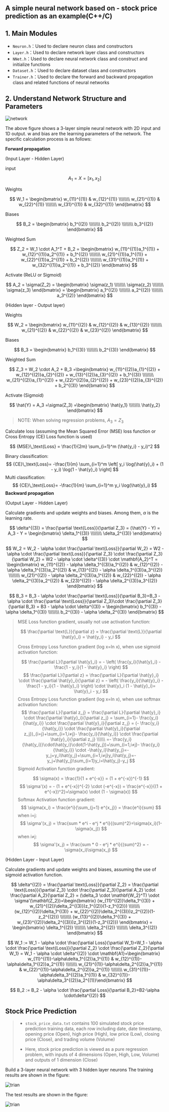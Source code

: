 ## A simple neural network based on - stock price prediction as an example(C++/C)

## 1. Main Modules

- `Neuron.h`：Used to declare neuron class and constructors
- `Layer.h`：Used to declare network layer class and constructors
- `NNet.h`：Used to declare neural network class and construct and initialize functions
- `Dataset.h`：Used to declare dataset class and constructors
- `Trainer.h`：Used to declare the forward and backward propagation class and related functions of neural networks

## 2. Understand Network Structure and Parameters

![network](./images/network.png)

The above figure shows a 3-layer simple neural network with 2D input and 1D output. w and bias are the learning parameters of the network. The specific calculation process is as follows:

**Forward propagation**

(Input Layer - Hidden Layer)

input

$$
A_1=X=[x_1,x_2]
$$

Weights

$$
W_1 = \begin{bmatrix} w_{11}^{(1)} & w_{12}^{(1)} \\\\\\\\ w_{21}^{(1)} & w_{22}^{(1)} \\\\\\\\ w_{31}^{(1)} & w_{32}^{(1)} \end{bmatrix}
$$

Biases

$$
B_2 = \begin{bmatrix} b_1^{(2)} \\\\\\\\ b_2^{(2)} \\\\\\\\ b_3^{(2)} \end{bmatrix}
$$

Weighted Sum

$$
Z_2 = W_1 \cdot A_1^T + B_2 = \begin{bmatrix} w_{11}^{(1)}a_1^{(1)} + w_{12}^{(1)}a_2^{(1)} + b_1^{(2)} \\\\\\\\ w_{21}^{(1)}a_1^{(1)} + w_{22}^{(1)}a_2^{(1)} + b_2^{(2)} \\\\\\\\ w_{31}^{(1)}a_1^{(1)} + w_{32}^{(1)}a_2^{(1)} + b_3^{(2)} \end{bmatrix}
$$

Activate (ReLU or Sigmoid)

$$
A_2 = \sigma(Z_2) = \begin{bmatrix} \sigma(z_1) \\\\\\\\ \sigma(z_2) \\\\\\\\ \sigma(z_3) \end{bmatrix} = \begin{bmatrix} a_1^{(2)} \\\\\\\\ a_2^{(2)} \\\\\\\\ a_3^{(2)} \end{bmatrix}
$$

(Hidden layer - Output layer)

Weights

$$
W_2 = \begin{bmatrix} w_{11}^{(2)} & w_{12}^{(2)} & w_{13}^{(2)} \\\\\\\\ w_{21}^{(2)} & w_{22}^{(2)} & w_{23}^{(2)} \end{bmatrix}
$$

Biases

$$
B_3 = \begin{bmatrix} b_1^{(3)} \\\\\\\\ b_2^{(3)} \end{bmatrix}
$$

Weighted Sum

$$
Z_3 = W_2 \cdot A_2 + B_3 =\begin{bmatrix} w_{11}^{(2)}a_{1}^{(2)} + w_{12}^{(2)}a_{2}^{(2)} + w_{13}^{(2)}a_{3}^{(2)} + b_1^{(3)} \\\\\\\\ w_{21}^{(2)}a_{1}^{(2)} + w_{22}^{(2)}a_{2}^{(2)} + w_{23}^{(2)}a_{3}^{(2)} + b_2^{(3)} \end{bmatrix}
$$

Activate (Sigmoid)

$$
\hat{Y} = A_3 =\sigma(Z_3) =\begin{bmatrix} \hat{y_1} \\\\\\\\ \hat{y_2} \end{bmatrix}
$$

> NOTE: When solving regression problems,  $A_3=Z_3$ 

Calculate loss (assuming the Mean Squared Error (MSE) loss function or Cross Entropy (CE) Loss function is used)

$$
{MSE}\_\text{Loss} = \frac{1}{2m} \sum_{i=1}^m (\hat{y_i} - y_i)^2
$$

Binary classification: 
$$
{CE}\_\text{Loss}= -\frac{1}{m} \sum_{i=1}^m \left[ y_i \log(\hat{y}_i) + (1 - y_i) \log(1 - \hat{y}_i) \right]
$$
Multi classification: 
$$
{CE}\_\text{Loss}= -\frac{1}{m} \sum_{i=1}^m y_i \log(\hat{y}_i)
$$
**Backward propagation**

(Output Layer - Hidden Layer)

Calculate gradients and update weights and biases. Among them, $\alpha$ is the learning rate.

$$
\delta^{(3)} = \frac{\partial \text{Loss}}{\partial Z_3} = (\hat{Y} - Y) = A_3 - Y = \begin{bmatrix} \delta_1^{(3)}  \\\\\\\\ \delta_2^{(3)}  \end{bmatrix} 
$$

$$
W_2 = W_2 - \alpha \cdot \frac{\partial \text{Loss}}{\partial W_2} = W2 - \alpha \cdot \frac{\partial \text{Loss}}{\partial Z_3} \cdot \frac{\partial Z_3}{\partial W_2}  = W2 - \alpha \cdot \delta^{(3)} \cdot \mathbf{A_2}^T  = \begin{bmatrix} w_{11}^{(2)} - \alpha \delta_1^{(3)}a_1^{(2)} & w_{12}^{(2)} - \alpha \delta_1^{(3)}a_2^{(2)} & w_{13}^{(2)} - \alpha \delta_1^{(3)}a_3^{(2)} \\\\\\\\ w_{21}^{(2)} - \alpha \delta_2^{(3)}a_1^{(2)} & w_{22}^{(2)} - \alpha \delta_2^{(3)}a_2^{(2)} & w_{23}^{(2)} - \alpha \delta_2^{(3)}a_3^{(2)} \end{bmatrix} 
$$

$$
B_3 = B_3 - \alpha \cdot \frac{\partial \text{Loss}}{\partial B_3}=B_3 - \alpha \cdot \frac{\partial \text{Loss}}{\partial Z_3}\cdot \frac{\partial Z_3}{\partial B_3} = B3 - \alpha \cdot \delta^{(3)} = \begin{bmatrix} b_1^{(3)} - \alpha \delta_1^{(3)} \\\\\\\\ b_2^{(3)} - \alpha \delta_2^{(3)} \end{bmatrix}
$$

> MSE Loss function gradient, usually not use activation function:
>
>
> $$
> \frac{\partial \text{L}}{\partial z} = \frac{\partial \text{L}}{\partial \hat{y}_i} = \hat{y_i} - y_i
> $$
>
> Cross Entropy Loss function gradient (log x=ln x),  when use sigmoid activation function:
>
>
> $$
> \frac{\partial L}{\partial \hat{y}_i} = - \left( \frac{y_i}{\hat{y}_i} - \frac{1 - y_i}{1 - \hat{y}_i} \right)
> $$
> $$
> \frac{\partial L}{\partial z} = \frac{\partial L}{\partial \hat{y}_i} \cdot \frac{\partial \hat{y}_i}{\partial z} = - \left( \frac{y_i}{\hat{y}_i} - \frac{1 - y_i}{1 - \hat{y}_i} \right) \cdot \hat{y}_i (1 - \hat{y}_i)= \hat{y}_i - y_i
> $$
> Cross Entropy Loss function gradient (log x=ln x), when use softmax activation function:
> $$
> \frac{\partial L}{\partial z_j} = \frac{\partial L}{\partial \hat{y}_i} \cdot \frac{\partial \hat{y}_i}{\partial z_j} = \sum_{i=1}- \frac{y_i}{\hat{y_i}} \cdot \frac{\partial \hat{y}_i}{\partial z_j}  = (- \frac{y_i}{\hat{y_i}} \cdot \frac{\partial \hat{y}_i}{\partial z_j})_{i=j}+\sum_{i=1,i≠j}- \frac{y_i}{\hat{y_i}} \cdot \frac{\partial \hat{y}_i}{\partial z_j} \\\\\\ =- \frac{y_i}{\hat{y_i}}\cdot\hat{y_i}\cdot(1-\hat{y_j})+\sum_{i=1,i≠j}- \frac{y_i}{\hat{y_i}} \cdot -\hat{y_i}\hat{y_j}=-y_j+y_i\hat{y_j}+\sum_{i=1,i≠j}y_i\hat{y_j}=-y_j+\hat{y_j}\sum_{i=1}y_i=\hat{y_j}-y_j
> $$
> Sigmoid Activation function gradient:
>
> $$
> \sigma(x) = \frac{1}{1 + e^{-x}} = (1 + e^{-x})^{-1} 
> $$
> $$
> \sigma'(x) = - (1 + e^{-x})^{-2} \cdot (-e^{-x}) = \frac{e^{-x}}{(1 + e^{-x})^2}=\sigma(x) \odot (1 - \sigma(x))
> $$
> Softmax Activation function gradient:
> $$
> \sigma(x_i) = \frac{e^i}{\sum_{j=1} e^{x_j}} = \frac{e^i}{sum}
> $$
> when i=j:
> $$
> \sigma'(x_j) = \frac{sum * e^i - e^j * e^i}{(sum)^2}=\sigma(x_i)(1-\sigma(x_j))
> $$
> when i≠j:
> $$
> \sigma'(x_j) = \frac{sum * 0 - e^j * e^i}{(sum)^2} = - \sigma(x_i)\sigma(x_j)
> $$

(Hidden Layer - Input Layer)

Calculate gradients and update weights and biases, assuming the use of sigmoid activation function.


$$
\delta^{(2)} = \frac{\partial \text{Loss}}{\partial Z_2} = \frac{\partial \text{Loss}}{\partial Z_3} \cdot \frac{\partial Z_3}{\partial A_2} \cdot \frac{\partial A_2}{\partial Z_2} = (\delta_3 \cdot \mathbf{W_2}^T) \odot \sigma'(\mathbf{Z_2})=\begin{bmatrix} (w_{11}^{(2)}\delta_1^{(3)} + w_{21}^{(2)}\delta_2^{(3)})z_1^{(2)}(1-z_1^{(2)}) \\\\\\\\ (w_{12}^{(2)}\delta_1^{(3)} + w_{22}^{(2)}\delta_2^{(3)})z_2^{(2)}(1-z_2^{(2)})  \\\\\\\\ (w_{13}^{(2)}\delta_1^{(3)} + w_{23}^{(2)}\delta_2^{(3)})z_3^{(2)}(1-z_3^{(2)})  \end{bmatrix} = \begin{bmatrix} \delta_1^{(2)} \\\\\\\\ \delta_2^{(2)} \\\\\\\\ \delta_3^{(2)} \end{bmatrix} 
$$

$$
W_1 := W_1 - \alpha \cdot \frac{\partial Loss}{\partial W_1}=W_1 - \alpha \cdot \frac{\partial \text{Loss}}{\partial Z_2} \cdot \frac{\partial Z_2}{\partial W_1} = W_1 - \alpha \cdot \delta^{(2)} \cdot \mathbf{A1}=\begin{bmatrix} w_{11}^{(1)}-\alpha\delta_1^{(2)}a_1^{(1)} & w_{12}^{(1)}-\alpha\delta_1^{(2)}a_2^{(1)} \\\\\\\\ w_{21}^{(1)}-\alpha\delta_2^{(2)}a_1^{(1)} & w_{22}^{(1)}-\alpha\delta_2^{(2)}a_2^{(1)} \\\\\\\\ w_{31}^{(1)}-\alpha\delta_3^{(2)}a_1^{(1)} & w_{32}^{(1)}-\alpha\delta_3^{(2)}a_2^{(1)}\end{bmatrix} 
$$

$$
B_2 := B_2 - \alpha \cdot \frac{\partial Loss}{\partial B_2}=B2-\alpha \cdot\delta^{(2)}
$$

## Stock Price Prediction 

> - `stock_price_data.txt` contains 100 simulated stock price prediction training data, each row including date, date timestamp, opening price (Open), high price (High), low price (Low), closing price (Close), and trading volume (Volume)
>
> - Here, stock price prediction is viewed as a pure regression problem, with inputs of 4 dimensions (Open, High, Low, Volume) and outputs of 1 dimension (Close)

Build a 3-layer neural network with 3 hidden layer neurons
The training results are shown in the figure:



![trian](./images/trian.png)



The test results are shown in the figure:



![trian](./images/pred.png)
